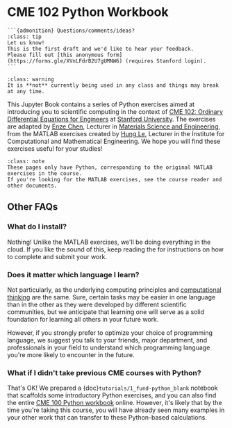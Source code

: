 # CME 102 Python Workbook 

````{margin}
```{admonition} Questions/comments/ideas?
:class: tip
Let us know!
This is the first draft and we'd like to hear your feedback.
Please fill out [this anonymous form](https://forms.gle/XVnLFdrB2U7gUMNW6) (requires Stanford login).
```
````

```{admonition} This book is a work in progress
:class: warning
It is **not** currently being used in any class and things may break at any time.
```

This Jupyter Book contains a series of Python exercises aimed at introducing you to scientific computing in the context of [CME 102: Ordinary Differential Equations for Engineers](https://explorecourses.stanford.edu/search?q=cme102+laplace) at [Stanford University](https://www.stanford.edu/).
The exercises are adapted by [Enze Chen](https://mse.stanford.edu/people/enze-chen), Lecturer in [Materials Science and Engineering](https://mse.stanford.edu/), from the MATLAB exercises created by [Hung Le](https://icme.stanford.edu/people/hung-le), Lecturer in the Institute for Computational and Mathematical Engineering.
We hope you will find these exercises useful for your studies!


```{admonition} Important note for students
:class: note
These pages only have Python, corresponding to the original MATLAB exercises in the course.
If you're looking for the MATLAB exercises, see the course reader and other documents.
```



## Other FAQs

### What do I install?

Nothing! Unlike the MATLAB exercises, we'll be doing everything in the cloud. 
If you like the sound of this, keep reading the [](workbook/0_usage.ipynb) for instructions on how to complete and submit your work.


### Does it matter which language I learn?

Not particularly, as the underlying computing principles and [computational thinking](https://en.wikipedia.org/wiki/Computational_thinking) are the same.
Sure, certain tasks may be easier in one language than in the other as they were developed by different scientific communities, but we anticipate that learning one will serve as a solid foundation for learning all others in your future work.

However, if you strongly prefer to optimize your choice of programming language, we suggest you talk to your friends, major department, and professionals in your field to understand which programming language you're more likely to encounter in the future.


### What if I didn't take previous CME courses with Python?

That's OK!
We prepared a {doc}`tutorials/1_fund-python_blank` notebook that scaffolds some introductory Python exercises, and you can also find the entire [CME 100 Python workbook](https://enze-chen.github.io/cme100-python/intro.html) online.
However, it's likely that by the time you're taking this course, you will have already seen many examples in your other work that can transfer to these Python-based calculations.


<!-- ## Table of contents

```{tableofcontents}
``` 
https://fontawesome.com/search?o=r&s=solid&ip=classic
-->
